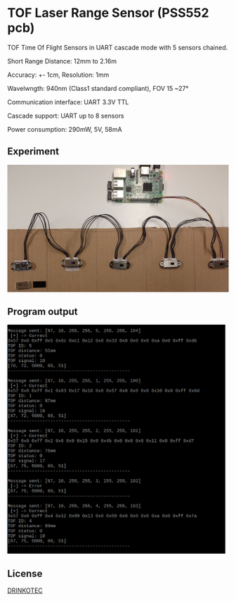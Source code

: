 
# TOF Laser Range Sensor (PSS552 pcb)

 TOF Time Of Flight Sensors in UART cascade mode with 5 sensors chained.

 Short Range Distance: 12mm to 2.16m 
 
 Accuracy: +- 1cm, Resolution: 1mm  
  
 Wavelwngth: 940nm (Class1 standard compliant), FOV 15 ~27°
 
 Communication interface: UART 3.3V TTL
 
 Cascade support: UART up to 8 sensors
 
 Power consumption: 290mW, 5V, 58mA
 

## Experiment

![experiment lab](top_experiment_lab.png)


## Program output 

![Program output](tof_output_program.png)


## License

[DRINKOTEC](https://drinkotec.ch/)
